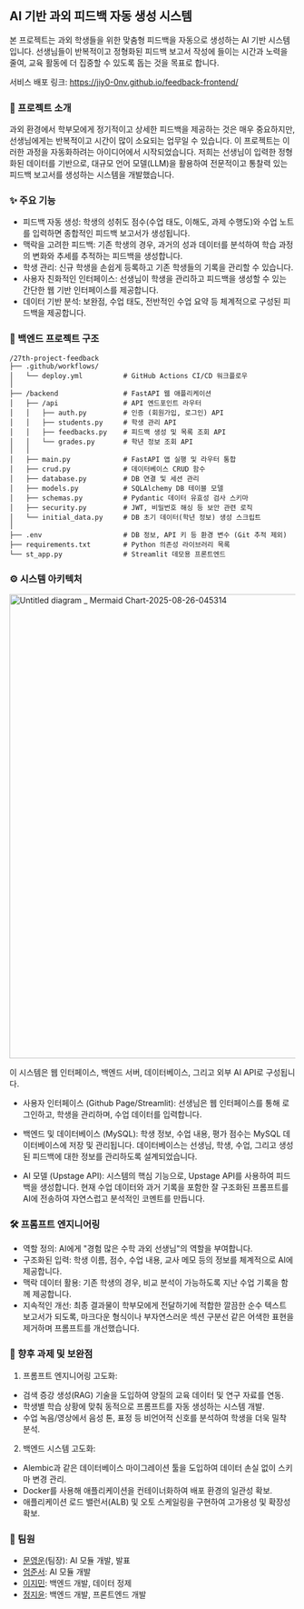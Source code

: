 ## AI 기반 과외 피드백 자동 생성 시스템
본 프로젝트는 과외 학생들을 위한 맞춤형 피드백을 자동으로 생성하는 AI 기반 시스템입니다. 선생님들이 반복적이고 정형화된 피드백 보고서 작성에 들이는 시간과 노력을 줄여, 교육 활동에 더 집중할 수 있도록 돕는 것을 목표로 합니다.

서비스 배포 링크: https://jiy0-0nv.github.io/feedback-frontend/

### 🌟 프로젝트 소개
과외 환경에서 학부모에게 정기적이고 상세한 피드백을 제공하는 것은 매우 중요하지만, 선생님에게는 반복적이고 시간이 많이 소요되는 업무일 수 있습니다. 이 프로젝트는 이러한 과정을 자동화하려는 아이디어에서 시작되었습니다. 저희는 선생님이 입력한 정형화된 데이터를 기반으로, 대규모 언어 모델(LLM)을 활용하여 전문적이고 통찰력 있는 피드백 보고서를 생성하는 시스템을 개발했습니다.

### ✨ 주요 기능
- 피드백 자동 생성: 학생의 성취도 점수(수업 태도, 이해도, 과제 수행도)와 수업 노트를 입력하면 종합적인 피드백 보고서가 생성됩니다.
- 맥락을 고려한 피드백: 기존 학생의 경우, 과거의 성과 데이터를 분석하여 학습 과정의 변화와 추세를 추적하는 피드백을 생성합니다.
- 학생 관리: 신규 학생을 손쉽게 등록하고 기존 학생들의 기록을 관리할 수 있습니다.
- 사용자 친화적인 인터페이스: 선생님이 학생을 관리하고 피드백을 생성할 수 있는 간단한 웹 기반 인터페이스를 제공합니다.
- 데이터 기반 분석: 보완점, 수업 태도, 전반적인 수업 요약 등 체계적으로 구성된 피드백을 제공합니다.

### 📂 백엔드 프로젝트 구조
```
/27th-project-feedback
├── .github/workflows/
│   └── deploy.yml          # GitHub Actions CI/CD 워크플로우
│
├── /backend                # FastAPI 웹 애플리케이션
│   ├── /api                # API 엔드포인트 라우터
│   │   ├── auth.py         # 인증 (회원가입, 로그인) API
│   │   ├── students.py     # 학생 관리 API
│   │   ├── feedbacks.py    # 피드백 생성 및 목록 조회 API
│   │   └── grades.py       # 학년 정보 조회 API
│   │
│   ├── main.py             # FastAPI 앱 실행 및 라우터 통합
│   ├── crud.py             # 데이터베이스 CRUD 함수
│   ├── database.py         # DB 연결 및 세션 관리
│   ├── models.py           # SQLAlchemy DB 테이블 모델
│   ├── schemas.py          # Pydantic 데이터 유효성 검사 스키마
│   ├── security.py         # JWT, 비밀번호 해싱 등 보안 관련 로직
│   └── initial_data.py     # DB 초기 데이터(학년 정보) 생성 스크립트
│
├── .env                    # DB 정보, API 키 등 환경 변수 (Git 추적 제외)
├── requirements.txt        # Python 의존성 라이브러리 목록
└── st_app.py               # Streamlit 데모용 프론트엔드
```

### ⚙️ 시스템 아키텍처

<img width="3840" height="817" alt="Untitled diagram _ Mermaid Chart-2025-08-26-045314" src="https://github.com/user-attachments/assets/3d65ba8c-c71b-4521-b0da-86ed2c873d18" />

이 시스템은 웹 인터페이스, 백엔드 서버, 데이터베이스, 그리고 외부 AI API로 구성됩니다.

- 사용자 인터페이스 (Github Page/Streamlit): 선생님은 웹 인터페이스를 통해 로그인하고, 학생을 관리하며, 수업 데이터를 입력합니다.

- 백엔드 및 데이터베이스 (MySQL): 학생 정보, 수업 내용, 평가 점수는 MySQL 데이터베이스에 저장 및 관리됩니다. 데이터베이스는 선생님, 학생, 수업, 그리고 생성된 피드백에 대한 정보를 관리하도록 설계되었습니다.

- AI 모델 (Upstage API): 시스템의 핵심 기능으로, Upstage API를 사용하여 피드백을 생성합니다. 현재 수업 데이터와 과거 기록을 포함한 잘 구조화된 프롬프트를 AI에 전송하여 자연스럽고 분석적인 코멘트를 만듭니다.

### 🛠 프롬프트 엔지니어링
- 역할 정의: AI에게 "경험 많은 수학 과외 선생님"의 역할을 부여합니다.
- 구조화된 입력: 학생 이름, 점수, 수업 내용, 교사 메모 등의 정보를 체계적으로 AI에 제공합니다.
- 맥락 데이터 활용: 기존 학생의 경우, 비교 분석이 가능하도록 지난 수업 기록을 함께 제공합니다.
- 지속적인 개선: 최종 결과물이 학부모에게 전달하기에 적합한 깔끔한 순수 텍스트 보고서가 되도록, 마크다운 형식이나 부자연스러운 섹션 구분선 같은 어색한 표현을 제거하며 프롬프트를 개선했습니다.

### 🔮 향후 과제 및 보완점
 1. 프롬프트 엔지니어링 고도화:
- 검색 증강 생성(RAG) 기술을 도입하여 양질의 교육 데이터 및 연구 자료를 연동.
- 학생별 학습 상황에 맞춰 동적으로 프롬프트를 자동 생성하는 시스템 개발.
- 수업 녹음/영상에서 음성 톤, 표정 등 비언어적 신호를 분석하여 학생을 더욱 밀착 분석.

2. 백엔드 시스템 고도화:
- Alembic과 같은 데이터베이스 마이그레이션 툴을 도입하여 데이터 손실 없이 스키마 변경 관리.
- Docker를 사용해 애플리케이션을 컨테이너화하여 배포 환경의 일관성 확보.
- 애플리케이션 로드 밸런서(ALB) 및 오토 스케일링을 구현하여 고가용성 및 확장성 확보.

### 👥 팀원
- <a href="https://github.com/YoungWn">문영운</a>(팀장): AI 모듈 개발, 발표
- <a href="https://github.com/Eoo0m">엄준서</a>: AI 모듈 개발
- <a href="https://github.com/jimiracle">이지민</a>: 백엔드 개발, 데이터 정제
- <a href="https://github.com/jiy0-0nv">정지윤</a>: 백엔드 개발, 프론트엔드 개발

